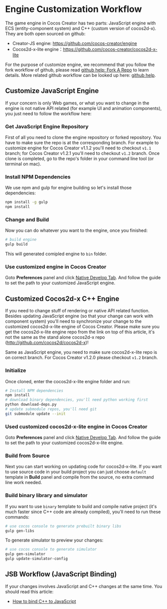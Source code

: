 # Engine Customization Workflow

The game engine in Cocos Creator has two parts: JavaScript engine with ECS (entity-component system) and C++ (custom version of cocos2d-x). They are both open sourced on github:

- Creator-JS engine: https://github.com/cocos-creator/engine
- Cocos2d-x-lite engine：https://github.com/cocos-creator/cocos2d-x-lite

For the purpose of customize engine, we recommend that you follow the fork workflow of github, please read [github help: Fork A Repo](https://help.github.com/articles/fork-a-repo) to learn details. More related github workflow can be looked up here: [github help](https://help.github.com).

## Customize JavaScript Engine

If your concern is only Web games, or what you want to change in the engine is not native API related (for example UI and animation components), you just need to follow the workflow here:

### Get JavaScript Engine Repository

First of all you need to clone the engine repository or forked repository. You have to make sure the repo is at the corresponding branch. For example to customize engine for Cocos Creator v1.1.2 you'll need to checkout `v1.1` branch; for Cocos Creator v1.2.1 you'll need to checkout `v1.2` branch. Once clone is completed, go to the repo's folder in your command line tool (or terminal on mac).

### Install NPM Dependencies

We use npm and gulp for engine building so let's install those dependencies:

```bash
npm install -g gulp
npm install
```

### Change and Build

Now you can do whatever you want to the engine, once you finished:

```bash
# build engine
gulp build
```

This will generated comipled engine to `bin` folder.

### Use customized engine in Cocos Creator

Goto **Preferences** panel and click [Native Develop Tab](../basics/editor-panels/preferences.md#--8). And follow the guide to set the path to your customized JavaScript engine.


## Customized Cocos2d-x C++ Engine

If you need to change stuff of rendering or native API related function. Besides updating JavaScript engine (so that your change can work with component system) you'll need to synchronize your change to the customized cocos2d-x-lite engine of Cocos Creator. Please make sure you get the cocos2d-x-lite engine repo from the link on top of this article, it's not the same as the stand alone cocos2d-x repo (http://github.com/cocos2d/cocos2d-x)!

Same as JavaScript engine, you need to make sure cocos2d-x-lite repo is on correct branch. For Cocos Creator v1.2.0 please checkout `v1.2` branch.

### Initialize

Once cloned, enter the cocos2d-x-lite engine folder and run:

```bash
# Install NPM dependencies
npm install
# download binary dependencies, you'll need python working first
python download-deps.py
# update submodule repos, you'll need git
git submodule update --init
```


### Used customized cocos2d-x-lite engine in Cocos Creator

Goto **Preferences** panel and click [Native Develop Tab](../basics/editor-panels/preferences.md#--8). And follow the guide to set the path to your customized cocos2d-x-lite engine.

### Build from Source

Next you can start working on updating code for cocos2d-x-lite. If you want to use source code in your build project you can just choose `default` template in **Build** panel and compile from the source, no extra command line work needed.

### Build binary library and simulator

If you want to use `binary` template to build and compile native project (it's much faster since C++ code are already compiled), you'll need to run these commands:

```bash
# use cocos console to generate prebuilt binary libs
gulp gen-libs
```

To generate simulator to preview your changes:

```bash
# use cocos console to generate simulator
gulp gen-simulator
gulp update-simulator-config
```


## JSB Workflow (JavaScript Binding)

If your changes involves JavaScript and C++ changes at the same time. You should read this article:

- [How to bind C++ to JavaScript](http://www.cocos2d-x.org/wiki/How_to_bind_C++_to_Javascript)